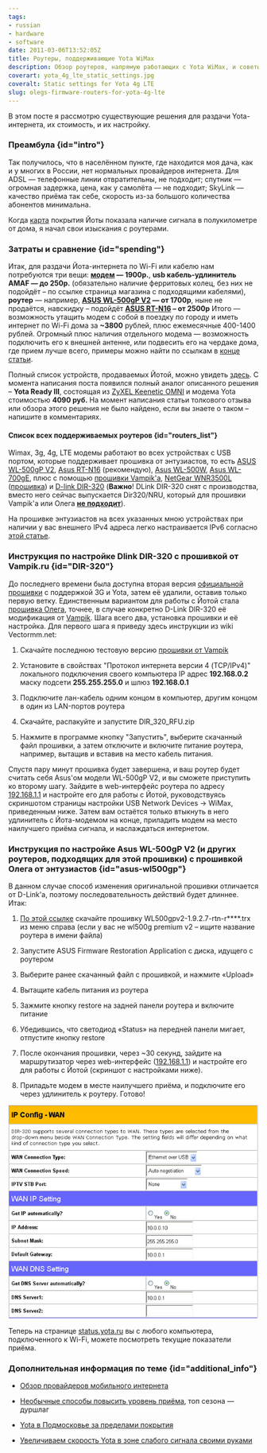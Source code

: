 ```yaml
---
tags:
- russian
- hardware
- software
date: 2011-03-06T13:52:05Z
title: Роутеры, поддерживающие Yota WiMax
description: Обзор роутеров, напрямую работающих с Yota WiMax, и советы по их настройке
coverart: yota_4g_lte_static_settings.jpg
coveralt: Static settings for Yota 4g LTE
slug: olegs-firmware-routers-for-yota-4g-lte
---
```


В этом посте я рассмотрю существующие решения для раздачи Yota-интернета, их стоимость, и их настройку.

### Преамбула {id="intro"}

Так получилось, что в населённом пункте, где находится моя дача, как и у многих в России, нет нормальных провайдеров интернета. Для ADSL — телефонные линии отвратительны, не подходит; спутник — огромная задержка, цена, как у самолёта — не подходит; SkyLink — качество приёма так себе, скорость из-за большого количества абонентов минимальна.

Когда [карта](https://www.yota.ru/coverage/) покрытия Йоты показала наличие сигнала в полукилометре от дома, я начал свои изыскания с роутерами.

<!--more-->

### Затраты и сравнение {id="spending"}

Итак, для раздачи Йота-интернета по Wi-Fi или кабелю нам потребуются три вещи: **[модем](https://www.yota.ru/modem) — 1900р.**, **usb кабель-удлинитель AMAF — до 250р.** (обязательно наличие ферритовых колец, без них не подойдёт – по ссылке страница магазина с подходящими кабелями), **роутер** — например, **[ASUS WL-500gP V2](https://market.yandex.ru/model.xml?hid=723087&modelid=2066161&show-uid=312012312875990561) — от 1700р**, ныне не продаётся, навскидку – подойдёт **[ASUS RT-N16](https://market.yandex.ru/model.xml?&modelid=5053597) – от 2500р** Итого — возможность утащить модем с собой в поездку по городу и иметь интернет по Wi-Fi дома за **~3800** рублей, плюс ежемесячные 400-1400 рублей. Огромный плюс наличия отдельного модема — возможность подключить его к внешней антенне, или подвесить его на чердаке дома, где прием лучше всего, примеры можно найти по ссылкам в [конце статьи](#additional_info).

Полный список устройств, продаваемых Йотой, можно увидеть [здесь](https://www.yota.ru/modem). С момента написания поста появился полный аналог описанного решения – **Yota Ready III**, состоящая из [ZyXEL Keenetic OMNI](https://keenetic.com/en) и модема Yota стоимостью **4090 руб.** На момент написания статьи толкового отзыва или обзора этого решения не было найдено, если вы знаете о таком – напишите в комментариях.

#### Список всех поддерживаемых роутеров {id="routers_list"}

Wimax, 3g, 4g, LTE модемы работают во всех устройствах с USB портом, которые поддерживает прошивка от энтузиастов, то есть [ASUS WL-500gP V2](https://market.yandex.ru/model.xml?hid=723087&modelid=2066161&show-uid=312012312875990561), [Asus RT-N16](https://market.yandex.ru/model.xml?modelid=5053597) (рекомендую), [Asus WL-500W](https://market.yandex.ru/model.xml?modelid=971068), [Asus WL-700gE](https://market.yandex.ru/model.xml?modelid=971069), плюс с помощью [прошивки Vampik'а](https://vampik.ru), [NetGear WNR3500L](https://market.yandex.ru/model.xml?modelid=6314600&hid=723087) ([прошивка](https://vampik.ru/post/1/)) и [D-link DIR-320](https://market.yandex.ru/model.xml?modelid=2094700&hid=723087&text=dir+320&srnum=67) (**Важно**! DLink DIR-320 снят с производства, вместо него сейчас выпускается Dir320/NRU, который для прошивки Vampik'а или Олега **[не подходит](https://vampik.ru/post/1/)**).

На прошивке энтузиастов на всех указанных мною устройствах при наличии у вас внешнего IPv4 адреса легко настраивается IPv6 согласно [этой статье](https://github.com/wl500g/wl500g/wiki/GUIIPConfigIPv6HowTo6in4).

### Инструкция по настройке Dlink DIR-320 с прошивкой от Vampik.ru {id="DIR-320"}

До последнего времени была доступна вторая версия [официальной прошивки](https://ftp.dlink.ru/pub/Router/DIR-320/Firmware/) с поддержкой 3G и Yota, затем её удалили, оставив только первую ветку. Единственным вариантом для работы с Йотой стала [прошивка Олега](https://github.com/wl500g/wl500g), точнее, в случае конкретно D-Link DIR-320 её модификация от [Vampik](https://vampik.ru/post/1/). Шага всего два, установка прошивки и её настройка. Для первого шага я приведу здесь инструкции из wiki Vectormm.net:

 1. Скачайте последнюю тестовую версию [прошивки от Vampik](https://vampik.ru/post/1/)

 1. Установите в свойствах "Протокол интернета версии 4 (TCP/IPv4)" локального подключения своего компьютера IP адрес **192.168.0.2** маску подсети **255.255.255.0** и шлюз **192.168.0.1**

 1. Подключите лан-кабель одним концом в компьютер, другим концом в один из LAN-портов роутера

 1. Скачайте, распакуйте и запустите DIR_320_RFU.zip

 1. Нажмите в программе кнопку "Запустить", выберите скачанный файл прошивки, а затем отключите и включите питание роутера, например, вытащив и вставив на место кабель питания.

Спустя пару минут прошивка будет завершена, и ваш роутер будет считать себя Asus'ом модели WL-500gP V2, и вы сможете приступить ко второму шагу. Зайдите в web-интерфейс роутера по адресу [192.168.1.1](http://192.168.1.1/) и настройте его для работы с Йотой, руководствуясь скриншотом страницы настройки USB Network Devices -> WiMax, приведенным ниже. Затем вам остаётся только втыкнуть в него удлинитель с Йота-модемом на конце, приладить модем на место наилучшего приёма сигнала, и наслаждаться интернетом.

### Инструкция по настройке Asus WL-500gP V2 (и других роутеров, подходящих для этой прошивки) с прошивкой Олега от энтузиастов {id="asus-wl500gp"}

В данном случае способ изменения оригинальной прошивки отличается от D-Link'а, поэтому последовательность действий будет длиннее. Итак:

 1. [По этой ссылке](https://github.com/wl500g/wl500g) скачайте прошивку WL500gpv2-1.9.2.7-rtn-r****.trx из меню справа (если у вас не wl500g premium v2 – ищите название роутера в имени файла)

 1. Запустите ASUS Firmware Restoration Application с диска, идущего с роутером

 1. Выберите ранее скачанный файл с прошивкой, и нажмите «Upload»

 1. Вытащите кабель питания из роутера

 1. Зажмите кнопку restore на задней панели роутера и включите питание

 1. Убедившись, что светодиод «Status» на передней панели мигает, отпустите кнопку restore

 1. После окончания прошивки, через ~30 секунд, зайдите на маршрутизатор через web-интерфейс ([192.168.1.1](http://192.168.1.1/)) и настройте его для работы с Йотой (скриншот с настройками ниже).

 1. Приладьте модем в месте наилучшего приёма, и подключите его через удлинитель к роутеру. Готово!

![Static settings for Yota 4g LTE](yota_4g_lte_static_settings.jpg#center)

Теперь на странице [status.yota.ru](http://status.yota.ru) вы с любого компьютера, подключенного к Wi-Fi, можете посмотреть текущие показатели приёма.

### Дополнительная информация по теме {id="additional_info"}

* [Обзор провайдеров мобильного интернета](https://habr.com/en/post/101063/)

* [Необычные способы повысить уровень приёма](https://www.yaplakal.com/forum2/topic283978.html), топ сезона — дуршлаг

* [Yota в Подмосковье за пределами покрытия](https://habr.com/en/post/95404/)

* [Увеличиваем скорость Yota в зоне слабого сигнала своими руками](https://habr.com/en/post/92792/)
